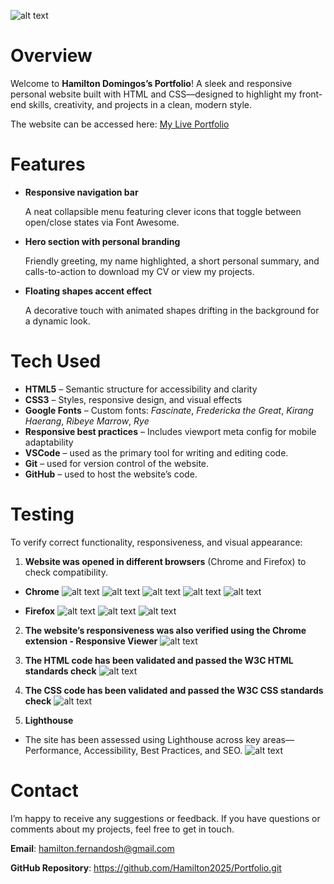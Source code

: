 ![alt text](Img/Portfolio.png)
# Overview
Welcome to **Hamilton Domingos’s Portfolio**! A sleek and responsive personal website built with HTML and CSS—designed to highlight my front-end skills, creativity, and projects in a clean, modern style.

The website can be accessed here: [My Live Portfolio](https://hamilton2025.github.io/Portfolio/)

# Features
- **Responsive navigation bar**  

  A neat collapsible menu featuring clever icons that toggle between open/close states via Font Awesome.

- **Hero section with personal branding**

  Friendly greeting, my name highlighted, a short personal summary, and calls-to-action to download my CV or view my projects.

- **Floating shapes accent effect**  

  A decorative touch with animated shapes drifting in the background for a dynamic look.

# Tech Used
- **HTML5** – Semantic structure for accessibility and clarity  
- **CSS3** – Styles, responsive design, and visual effects  
- **Google Fonts** – Custom fonts: *Fascinate*, *Fredericka the Great*, *Kirang Haerang*, *Ribeye Marrow*, *Rye*  
- **Responsive best practices** – Includes viewport meta config for mobile adaptability
- **VSCode** – used as the primary tool for writing and editing code.
- **Git** – used for version control of the website.
- **GitHub** – used to host the website’s code.


# Testing
To verify correct functionality, responsiveness, and visual appearance:

1. **Website was opened in different browsers** (Chrome and Firefox) to check compatibility.  

- **Chrome**
![alt text](<Chrome result 1.png>) 
![alt text](<Chrome result 2.png>) 
![alt text](<Chrome result 3.png>) 
![alt text](<Chrome result 4.png>) 
![alt text](<Chrome result 5.png>)

- **Firefox**
![alt text](<Firefox result 1.png>) 
![alt text](<Firefox result 2.png>) 
![alt text](<Firefox result 3.png>)

2. **The website’s responsiveness was also verified using the Chrome extension - Responsive Viewer**
![alt text](<Responsive viewer result.png>)

3. **The HTML code has been validated and passed the W3C HTML standards check**
![alt text](<W3C HTML result.png>)

4. **The CSS code has been validated and passed the W3C CSS standards check**
![alt text](<W3C CSS result.png>)

5. **Lighthouse**
- The site has been assessed using Lighthouse across key areas—Performance, Accessibility, Best Practices, and SEO.
![alt text](<Lighthouse result.png>)

# Contact
I’m happy to receive any suggestions or feedback. If you have questions or comments about my projects, feel free to get in touch.

**Email**: hamilton.fernandosh@gmail.com

**GitHub Repository**: https://github.com/Hamilton2025/Portfolio.git
